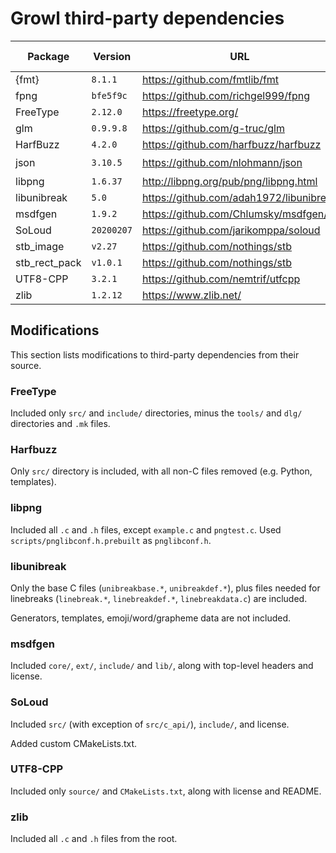 # Growl third-party dependencies

| Package       | Version    | URL                                     | Vendored / Fetched |
|---------------|------------|-----------------------------------------|--------------------|
| {fmt}         | `8.1.1`    | https://github.com/fmtlib/fmt           | 💾                 |
| fpng          | `bfe5f9c`  | https://github.com/richgel999/fpng      | 💾                 |
| FreeType      | `2.12.0`   | https://freetype.org/                   | 💾                 |
| glm           | `0.9.9.8`  | https://github.com/g-truc/glm           | 💾                 |
| HarfBuzz      | `4.2.0`    | https://github.com/harfbuzz/harfbuzz    | 💾                 |
| json          | `3.10.5`   | https://github.com/nlohmann/json        | 📥                 |
| libpng        | `1.6.37`   | http://libpng.org/pub/png/libpng.html   | 💾                 |
| libunibreak   | `5.0`      | https://github.com/adah1972/libunibreak | 💾                 |
| msdfgen       | `1.9.2`    | https://github.com/Chlumsky/msdfgen/    | 💾                 |
| SoLoud        | `20200207` | https://github.com/jarikomppa/soloud    | 💾                 |
| stb_image     | `v2.27`    | https://github.com/nothings/stb         | 💾                 |
| stb_rect_pack | `v1.0.1`   | https://github.com/nothings/stb         | 💾                 |
| UTF8-CPP      | `3.2.1`    | https://github.com/nemtrif/utfcpp       | 💾                 |
| zlib          | `1.2.12`   | https://www.zlib.net/                   | 💾                 |

## Modifications

This section lists modifications to third-party dependencies from their source.

### FreeType

Included only `src/` and `include/` directories, minus the `tools/` and `dlg/`
directories and `.mk` files.

### Harfbuzz

Only `src/` directory is included, with all non-C files removed (e.g. Python,
templates).

### libpng

Included all `.c` and `.h` files, except `example.c` and `pngtest.c`. Used
`scripts/pnglibconf.h.prebuilt` as `pnglibconf.h`.

### libunibreak

Only the base C files (`unibreakbase.*`, `unibreakdef.*`), plus files needed for
linebreaks (`linebreak.*`, `linebreakdef.*`, `linebreakdata.c`) are included.

Generators, templates, emoji/word/grapheme data are not included.

### msdfgen

Included `core/`, `ext/`, `include/` and `lib/`, along with top-level headers
and license.

### SoLoud

Included `src/` (with exception of `src/c_api/`), `include/`, and license.

Added custom CMakeLists.txt.

### UTF8-CPP

Included only `source/` and `CMakeLists.txt`, along with license and README.

### zlib

Included all `.c` and `.h` files from the root.
